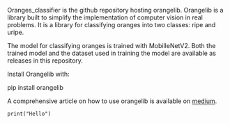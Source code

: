 Oranges_classifier is the github repository hosting orangelib. Orangelib is a library built to simplify the implementation of computer vision in real problems. It is a library for classifying oranges into two classes: ripe and uripe. 

The model for classifying oranges is trained with MobilleNetV2. Both the trained model and the dataset used in training the model are available as releases in this repository.

Install Orangelib with:

pip install orangelib


    
A comprehensive article on how to use orangelib is available on   [medium](https://medium.com/@olafenwaayoola/classifying-oranges-with-orangelib-31fe7984c52?source=---------2------------------).

```print("Hello")```

